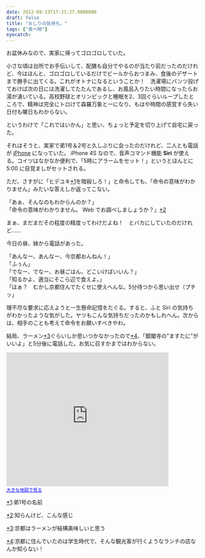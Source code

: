 ```yaml
---
date: 2012-08-13T17:31:27.0000000
draft: false
title: "おしりの気持ち。"
tags: ["食べ物"]
eyecatch: 
---
```

<p>お盆休みなので、実家に帰ってゴロゴロしていた。</p><p>小さな頃は台所でお手伝いして、配膳も自分でやるのが当たり前だったのだけれど、今はほんと、ゴロゴロしているだけでビールからおつまみ、食後のデザートまで勝手に出てくる。これがオトナになるということか！　洗濯場にパンツ投げておけば次の日には洗濯してたたんであるし、お風呂入りたい時間になったらお湯が湧いている。高校野球とオリンピックと睡眠を2、3回ぐらいループしたところで、精神は完全にトロけて森羅万象と一になり、もはや時間の感覚すら失い日付も曜日もわからない。</p><p>というわけで「これではいかん」と思い、ちょっと予定を切り上げて自宅に戻った。</p><p>それはそうと、実家で弟1号＆2号と久しぶりに会ったのだけれど、二人とも電話が <a class="keyword" href="http://d.hatena.ne.jp/keyword/iPhone">iPhone</a> になっていた。 iPhone 4S なので、音声コマンド機能 <b>Siri</b> が使える。コイツはなかなか便利で、「5時にアラームをセット！」というとほんとに 5:00 に目覚ましがセットされる。</p><p>ただ、さすがに「ヒデユキ<a href="#f1" name="fn1" title="弟1号の名前">*1</a>を暗殺しろ！」と命令しても、「命令の意味がわかりません」みたいな答えしか返ってこない。</p><p>「あぁ、そんなのもわからんのか？」<br />
「命令の意味がわかりません。 Web でお調べしましょうか？」<a href="#f2" name="fn2" title="知らんけど、こんな感じ">*2</a></p><p>まぁ、まだまだその程度の精度ってわけだよね！　とバカにしていたのだけれど……</p><p>今日の昼、妹から電話があった。</p><p>「あんなー、あんなー、今京都おんねん！」<br />
「ふぅん」<br />
「でなー、でなー、お昼ごはん、どこいけばいいん？」<br />
「知るかよ、適当にそこら辺で食えよ。」<br />
「はぁ？　むかし京都住んでたくせに使えへんな。5分待つから思い出せ（プチッ」</p><p>理不尽な要求に応えようと一生懸命記憶をたぐる。すると、ふと Siri の気持ちがわかったような気がした。ヤツもこんな気持ちだったのかもしれへん。次からは、相手のことも考えて命令をお願いすべきやわ。</p><p>結局、ラーメン<a href="#f3" name="fn3" title="京都はラーメンが結構美味しいと思う">*3</a>ぐらいしか思いつかなかったので<a href="#f4" name="fn4" title="京都に住んでいたのは学生時代で、そんな観光客が行くようなランチの店なんか知らない！">*4</a>、「銀閣寺の"ますたに"がいいよ」と5分後に電話した。お気に召すかまではわからない。</p><p><iframe width="425" height="350" frameborder="0" scrolling="no" marginheight="0" marginwidth="0" src="https://maps.google.co.jp/maps?ie=UTF8&amp;q=%E3%81%BE%E3%81%99%E3%81%9F%E3%81%AB&amp;fb=1&amp;gl=jp&amp;hq=%E3%81%BE%E3%81%99%E3%81%9F%E3%81%AB&amp;hnear=%E3%81%BE%E3%81%99%E3%81%9F%E3%81%AB&amp;cid=0,0,2165861131072088336&amp;t=m&amp;brcurrent=3,0x6001a44d9660209d:0xdc5794170f389408,0&amp;ll=35.031051,135.791123&amp;spn=0.00615,0.00912&amp;z=16&amp;iwloc=A&amp;output=embed"></iframe><br /><small><a href="https://maps.google.co.jp/maps?ie=UTF8&amp;q=%E3%81%BE%E3%81%99%E3%81%9F%E3%81%AB&amp;fb=1&amp;gl=jp&amp;hq=%E3%81%BE%E3%81%99%E3%81%9F%E3%81%AB&amp;hnear=%E3%81%BE%E3%81%99%E3%81%9F%E3%81%AB&amp;cid=0,0,2165861131072088336&amp;t=m&amp;brcurrent=3,0x6001a44d9660209d:0xdc5794170f389408,0&amp;ll=35.031051,135.791123&amp;spn=0.00615,0.00912&amp;z=16&amp;iwloc=A&amp;source=embed" style="color:#0000FF;text-align:left">大きな地図で見る</a></small></p><p> </p>
<div class="footnote">
<p class="footnote"><a href="#fn1" name="f1" class="footnote-number">*1</a><span class="footnote-delimiter">:</span><span class="footnote-text">弟1号の名前</span></p>
<p class="footnote"><a href="#fn2" name="f2" class="footnote-number">*2</a><span class="footnote-delimiter">:</span><span class="footnote-text">知らんけど、こんな感じ</span></p>
<p class="footnote"><a href="#fn3" name="f3" class="footnote-number">*3</a><span class="footnote-delimiter">:</span><span class="footnote-text">京都はラーメンが結構美味しいと思う</span></p>
<p class="footnote"><a href="#fn4" name="f4" class="footnote-number">*4</a><span class="footnote-delimiter">:</span><span class="footnote-text">京都に住んでいたのは学生時代で、そんな観光客が行くようなランチの店なんか知らない！</span></p>
</div>